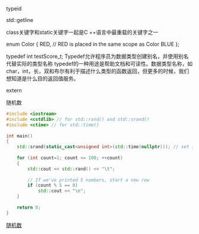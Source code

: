 typeid

std::getline

class关键字和static关键字一起是C ++语言中最重载的关键字之一

enum Color
{
    RED, // RED is placed in the same scope as Color
    BLUE
};

typedef int testScore_t;
Typedef允许程序员为数据类型创建别名，并使用别名代替实际的类型名称
typedef的一种用途是帮助文档和可读性。数据类型名称，如char，int，长，双和布尔有利于描述什么类型的函数返回，但更多的时候，我们想知道是什么目的返回值服务。

extern

随机数
``` c++
#include <iostream>
#include <cstdlib> // for std::rand() and std::srand()
#include <ctime> // for std::time()
 
int main()
{
    std::srand(static_cast<unsigned int>(std::time(nullptr))); // set initial seed value to system clock
 
    for (int count=1; count <= 100; ++count)
    {
        std::cout << std::rand() << "\t";
 
        // If we've printed 5 numbers, start a new row
        if (count % 5 == 0)
            std::cout << "\n";
	}
 
    return 0;
}
```

[随机数](https://www.learncpp.com/cpp-tutorial/59-random-number-generation/)